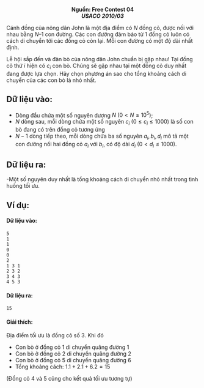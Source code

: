 **<center>Nguồn:  Free Contest 04</center>**
***<center>USACO 2010/03</center>***

Cánh đồng của nông dân John là một địa điểm có $N$ đồng cỏ, được nối với nhau bằng $N – 1$ con đường. Các con đường đảm bảo từ $1$ đồng cỏ 
luôn có cách di chuyển tới các đồng cỏ còn lại. Mỗi con đường có một độ dài nhất định.

Lễ hội sắp đến và đàn bò của nông dân John chuẩn bị gặp nhau! Tại đồng cỏ thứ $i$ hiện có $c_i$ con bò. Chúng sẽ gặp nhau tại một đồng cỏ duy nhất đang được lựa chọn. Hãy chọn phương án sao cho tổng khoảng cách di chuyển của các con bò là nhỏ nhất.

## Dữ liệu vào:
- Dòng đầu chứa một số nguyên dương $N\ (0 < N ≤ 10^5)$;
- $N$ dòng sau, mỗi dòng chứa một số nguyên $c_i\ (0 ≤ c_i≤ 1000)$ là số con bò đang có trên đồng cỏ tương ứng
- $N-1$ dòng tiếp theo, mỗi dòng chứa ba số nguyên $a_i,b_i,d_i$ mô tả một con đường nối hai đồng cỏ $a_i$ với $b_i$, có độ dài $d_i$ $(0 < d_i ≤1000)$.

## Dữ liệu ra:
-Một số nguyên duy nhất là tổng khoảng cách di chuyển nhỏ nhất trong tình huống tối ưu.

## Ví dụ:
#### Dữ liệu vào:
```
5
1
1
0
0
2
1 3 1
2 3 2
3 4 3
4 5 3
```

#### Dữ liệu ra:
```
15
```

#### Giải thích:
Địa điểm tối ưu là đồng cỏ số $3$. Khi đó
- Con bò ở đồng cỏ $1$ di chuyển quãng đường $1$
- Con bò ở đồng cỏ $2$ di chuyển quãng đường $2$
- Con bò ở đồng cỏ $5$ di chuyển quãng đường $6$
- Tổng khoảng cách: $1.1 + 2.1 + 6.2 = 15$

(Đồng cỏ $4$ và $5$ cũng cho kết quả tối ưu tương tự)